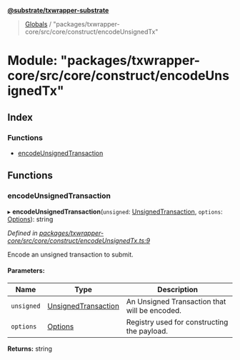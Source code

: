 **[@substrate/txwrapper-substrate](../README.md)**

> [Globals](../globals.md) / "packages/txwrapper-core/src/core/construct/encodeUnsignedTx"

# Module: "packages/txwrapper-core/src/core/construct/encodeUnsignedTx"

## Index

### Functions

* [encodeUnsignedTransaction](_packages_txwrapper_core_src_core_construct_encodeunsignedtx_.md#encodeunsignedtransaction)

## Functions

### encodeUnsignedTransaction

▸ **encodeUnsignedTransaction**(`unsigned`: [UnsignedTransaction](../interfaces/_packages_txwrapper_core_src_types_method_.unsignedtransaction.md), `options`: [Options](../interfaces/_packages_txwrapper_core_src_types_method_.options.md)): string

*Defined in [packages/txwrapper-core/src/core/construct/encodeUnsignedTx.ts:9](https://github.com/paritytech/txwrapper-core/blob/95825c7/packages/txwrapper-core/src/core/construct/encodeUnsignedTx.ts#L9)*

Encode an unsigned transaction to submit.

#### Parameters:

Name | Type | Description |
------ | ------ | ------ |
`unsigned` | [UnsignedTransaction](../interfaces/_packages_txwrapper_core_src_types_method_.unsignedtransaction.md) | An Unsigned Transaction that will be encoded. |
`options` | [Options](../interfaces/_packages_txwrapper_core_src_types_method_.options.md) | Registry used for constructing the payload.  |

**Returns:** string
